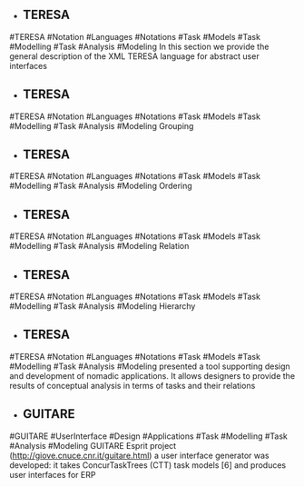 - ## TERESA
#TERESA #Notation #Languages #Notations  #Task #Models #Task #Modelling #Task #Analysis  #Modeling 
In this section we provide the general description of the XML  TERESA language for abstract user interfaces

- ## TERESA
#TERESA #Notation #Languages #Notations  #Task #Models #Task #Modelling #Task #Analysis  #Modeling 
Grouping

- ## TERESA
#TERESA #Notation #Languages #Notations  #Task #Models #Task #Modelling #Task #Analysis  #Modeling 
Ordering

- ## TERESA
#TERESA #Notation #Languages #Notations  #Task #Models #Task #Modelling #Task #Analysis  #Modeling 
Relation

- ## TERESA
#TERESA #Notation #Languages #Notations  #Task #Models #Task #Modelling #Task #Analysis  #Modeling 
Hierarchy

- ## TERESA
#TERESA #Notation #Languages #Notations  #Task #Models #Task #Modelling #Task #Analysis  #Modeling 
presented a tool supporting design and development of  nomadic applications. It allows designers to provide the results of  conceptual analysis in terms of tasks and their relations

- ## GUITARE
#GUITARE #UserInterface #Design #Applications #Task #Modelling #Task #Analysis  #Modeling 
GUITARE  Esprit project (http://giove.cnuce.cnr.it/guitare.html) a user  interface generator was developed: it takes ConcurTaskTrees  (CTT) task models [6] and produces user interfaces for ERP


